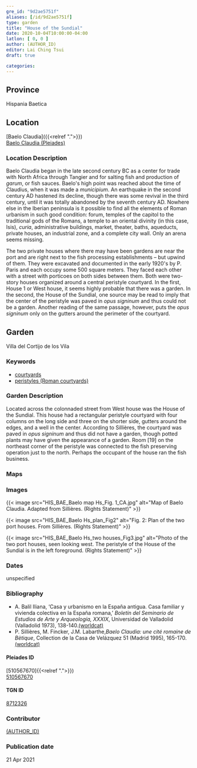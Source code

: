 ```yaml
---
gre_id: "9d2ae5751f"
aliases: [/id/9d2ae5751f]
type: garden
title: "House of the Sundial"
date: 2020-10-04T10:00:00-04:00
latlon: [ 0, 0 ]
author: (AUTHOR_ID)
editor: Lai Ching Tsui
draft: true

categories:
---
```


## Province
Hispania Baetica

<!--### Province Description-->

<!-- DESCRIPTION -->


## Location

[Baelo Claudia]({{<relref ".">}}) \
[Baelo Claudia (Pleiades)](https://pleiades.stoa.org/places/256005)

### Location Description

Baelo Claudia began in the late second century BC as a center for trade with North Africa through Tangier and for salting fish and production of *garum*, or fish sauces. Baelo's high point was reached about the time of Claudius, when it was made a *municipium*. An earthquake in the second century AD hastened its decline, though there was some revival in the third century, until it was totally abandoned by the seventh century AD.  Nowhere else in the Iberian peninsula is it possible to find all the elements of Roman urbanism in such good condition: forum, temples of the capitol to the traditional gods of the Romans, a temple to an oriental divinity (in this case, Isis), *curia*, administrative buildings, market, theater, baths, aqueducts, private houses, an industrial zone, and a complete city wall.  Only an arena seems missing.

The two private houses where there may have been gardens are near the port and are right next to the fish processing establishments – but upwind of them.  They were excavated and documented in the early 1920's by P. Paris and each occupy some 500 square meters. They faced each other with a street with porticoes on both sides between them.  Both were two-story houses organized around a central peristyle courtyard. In the first, House 1 or West house, it seems highly probable that there was a garden.  In the second, the House of the Sundial, one source may be read to imply that the center of the peristyle was paved in *opus signinum* and thus could not be a garden. Another reading of the same passage, however, puts the *opus signinum* only on the gutters around the perimeter of the courtyard.

<!--## Sublocation-->

<!--
[AREA WITHIN LOCATION, LIKE “PALATINE HILL”](GEOREFERENCE LINK)
A sublocation is any area larger than an individual garden, but located within a location. I would always try to include a link to a controlled vocabulary here if possible. This ID may well be different from the Garden ID, e.g., Pompeii versus a Garden in one of the houses which has its own Pleiades ID.
-->

<!--### Sublocation Description-->

<!-- DESCRIPTION -->

## Garden

Villa del Cortijo de los Vila

### Keywords

- [courtyards](http://vocab.getty.edu/page/aat/300004095)
- [peristyles (Roman courtyards)](http://vocab.getty.edu/page/aat/300004029)


### Garden Description

Located across the colonnaded street from West house was the House of the Sundial.   This house had a rectangular peristyle courtyard with four columns on the long side and three on the shorter side, gutters around the edges, and a well in the center.  According to Sillières, the courtyard was paved in *opus signinum* and thus did not have a garden, though potted plants may have given the appearance of a garden.  Room [19] on the northeast corner of the peristyle was connected to the fish preserving operation just to the north.  Perhaps the occupant of the house ran the fish business.  


### Maps

<!--
{{< image src="FILENAME" alt="ALT_TEXT" title="CAPTION" >}}
-->

<!--### Plans-->

<!--
{{< image src="FILENAME" alt="ALT_TEXT" title="CAPTION" >}}
-->

### Images

{{< image src="HIS_BAE_Baelo map Hs_Fig. 1_CA.jpg" alt="Map of Baelo Claudia. Adapted from Sillières. (Rights Statement)" >}}

{{< image src="HIS_BAE_Baelo Hs_plan_Fig2" alt="Fig. 2: Plan of the two port houses. From Sillières. (Rights Statement)" >}}

{{< image src="HIS_BAE_Baelo Hs_two houses_Fig3.jpg" alt="Photo of the two port houses, seen looking west. The peristyle of the House of the Sundial is in the left foreground. (Rights Statement)" >}}



### Dates

unspecified

### Bibliography
* A. Balil Iliana, ‘Casa y urbanismo en la España antigua. Casa familiar y vivienda colectiva en la España romana,’ *Boletín del Seminario de Estudios de Arte y Arqueología, XXXIX*, Universidad de Valladolid (Valladolid 1973), 138-140.[(worldcat)](http://www.worldcat.org/oclc/7243478)
* P. Sillières, M. Fincker, J.M. Labarthe,*Baelo Claudia: une cité romaine de Bètique*, Collection de la Casa de Velázquez 51 (Madrid 1995), 165-170.[(worldcat)](http://www.worldcat.org/oclc/431871350)



<!--#### Periodo ID-->

<!-- [PERIODO_ID](https://pleiades.stoa.org/places/PLEIADES_ID) -->

#### Pleiades ID
[510567670]{{<relref ".">}}) \
[510567670](https://pleiades.stoa.org/places/510567670)

#### TGN ID
[8712326]( http://vocab.getty.edu/page/tgn/8712326)

### Contributor
[(AUTHOR_ID)](link) <!-- - (ORCID: [xxx](link)) -->

### Publication date

21 Apr 2021